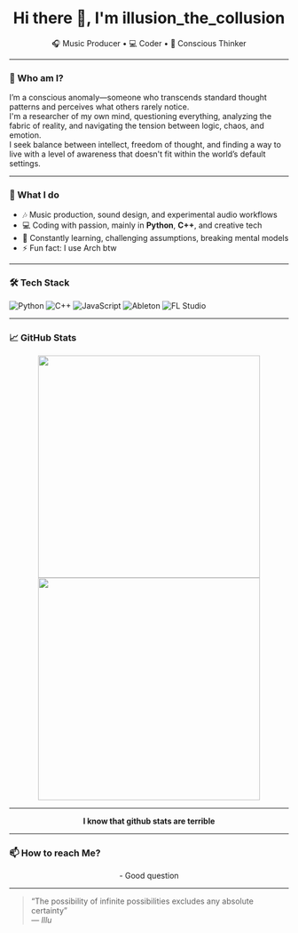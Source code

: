 <h1 align="center">Hi there 👋, I'm illusion_the_collusion</h1>

<p align="center">
  🎧 Music Producer • 💻 Coder • 🧠 Conscious Thinker  
</p>

---

### 🧠 Who am I?
I’m a conscious anomaly—someone who transcends standard thought patterns and perceives what others rarely notice.  
I'm a researcher of my own mind, questioning everything, analyzing the fabric of reality, and navigating the tension between logic, chaos, and emotion.  
I seek balance between intellect, freedom of thought, and finding a way to live with a level of awareness that doesn't fit within the world’s default settings.

---

### 🚀 What I do
- 🎶 Music production, sound design, and experimental audio workflows  
- 💻 Coding with passion, mainly in **Python**, **C++**, and creative tech  
- 🧪 Constantly learning, challenging assumptions, breaking mental models  
- ⚡ Fun fact: I use Arch btw

---

### 🛠️ Tech Stack
![Python](https://img.shields.io/badge/-Python-3776AB?logo=python&logoColor=white&style=flat-square)
![C++](https://img.shields.io/badge/-C++-00599C?logo=c%2b%2b&logoColor=white&style=flat-square)
![JavaScript](https://img.shields.io/badge/-JavaScript-F7DF1E?logo=javascript&logoColor=black&style=flat-square)
![Ableton](https://img.shields.io/badge/-Ableton-000000?logo=ableton-live&logoColor=white&style=flat-square)
![FL Studio](https://img.shields.io/badge/-FL%20Studio-000000?logo=fl-studio&logoColor=white&style=flat-square)


---

### 📈 GitHub Stats
<p align="center">
  <img src="https://github-readme-stats.vercel.app/api?username=powerfulpieszam&show_icons=true&theme=radical" width="400" />
  <img src="https://github-readme-streak-stats.herokuapp.com?user=powerfulpieszam&theme=radical" width="400" />
</p>


---

<p align="center"> 
  <b>
I know that github stats are terrible
  </b>
</p>


---


### 📫 How to reach Me?
<p align="center">
- Good question
</p>


---

> “The possibility of infinite possibilities excludes any absolute certainty”  
> — *Illu*
